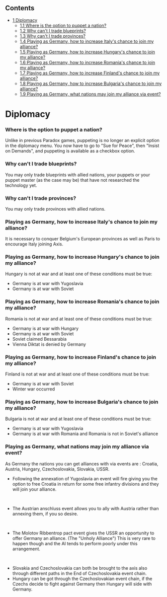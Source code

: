 ## Contents

-   [ 1 Diplomacy ](#Diplomacy)
    -   [ 1.1 Where is the option to puppet a nation?
        ](#Where_is_the_option_to_puppet_a_nation.3F)
    -   [ 1.2 Why can't I trade blueprints?
        ](#Why_can.27t_I_trade_blueprints.3F)
    -   [ 1.3 Why can't I trade provinces?
        ](#Why_can.27t_I_trade_provinces.3F)
    -   [ 1.4 Playing as Germany, how to increase Italy's chance to join
        my alliance?
        ](#Playing_as_Germany.2C_how_to_increase_Italy.27s_chance_to_join_my_alliance.3F)
    -   [ 1.5 Playing as Germany, how to increase Hungary's chance to
        join my alliance?
        ](#Playing_as_Germany.2C_how_to_increase_Hungary.27s_chance_to_join_my_alliance.3F)
    -   [ 1.6 Playing as Germany, how to increase Romania's chance to
        join my alliance?
        ](#Playing_as_Germany.2C_how_to_increase_Romania.27s_chance_to_join_my_alliance.3F)
    -   [ 1.7 Playing as Germany, how to increase Finland's chance to
        join my alliance?
        ](#Playing_as_Germany.2C_how_to_increase_Finland.27s_chance_to_join_my_alliance.3F)
    -   [ 1.8 Playing as Germany, how to increase Bulgaria's chance to
        join my alliance?
        ](#Playing_as_Germany.2C_how_to_increase_Bulgaria.27s_chance_to_join_my_alliance.3F)
    -   [ 1.9 Playing as Germany, what nations may join my alliance via
        event?
        ](#Playing_as_Germany.2C_what_nations_may_join_my_alliance_via_event.3F)

#  Diplomacy 

###    Where is the option to puppet a nation? 

Unlike in previous Paradox games, puppeting is no longer an explicit
option in the diplomacy menu. You now have to go to "Sue for Peace",
then "Insist on Demands", and puppeting is available as a checkbox
option.

###    Why can't I trade blueprints? 

You may only trade blueprints with allied nations, your puppets or your
puppet master (as the case may be) that have not researched the
technology yet.

###    Why can't I trade provinces? 

You may only trade provinces with allied nations.

###    Playing as Germany, how to increase Italy's chance to join my alliance? 

It is necessary to conquer Belgium's European provinces as well as Paris
to encourage Italy joining Axis.

###    Playing as Germany, how to increase Hungary's chance to join my alliance? 

Hungary is not at war and at least one of these conditions must be true:

-   Germany is at war with Yugoslavia
-   Germany is at war with Soviet

###    Playing as Germany, how to increase Romania's chance to join my alliance? 

Romania is not at war and at least one of these conditions must be true:

-   Germany is at war with Hungary
-   Germany is at war with Soviet
-   Soviet claimed Bessarabia
-   Vienna Diktat is denied by Germany

###    Playing as Germany, how to increase Finland's chance to join my alliance? 

Finland is not at war and at least one of these conditions must be true:

-   Germany is at war with Soviet
-   Winter war occurred

###    Playing as Germany, how to increase Bulgaria's chance to join my alliance? 

Bulgaria is not at war and at least one of these conditions must be
true:

-   Germany is at war with Yugoslavia
-   Germany is at war with Romania and Romania is not in Soviet's
    alliance

###    Playing as Germany, what nations may join my alliance via event? 

As Germany the nations you can get alliances with via events are :
Croatia, Austria, Hungary, Czechoslovakia, Slovakia, USSR.

-   Following the annexation of Yugoslavia an event will fire giving you
    the option to free Croatia in return for some free infantry
    divisions and they will join your alliance.

&nbsp;

-   The Austrian anschluss event allows you to ally with Austria rather
    than annexing them, if you so desire.

&nbsp;

-   The Molotov Ribbentrop pact event gives the USSR an opportunity to
    offer Germany an alliance. (The "Unholy Alliance") This is very rare
    to happen though and the AI tends to perform poorly under this
    arrangement.

&nbsp;

-   Slovakia and Czechoslovakia can both be brought to the axis also
    through different paths in the End of Czechoslovakia event chain.
-   Hungary can be got through the Czechoslovakian event chain, if the
    Czechs decide to fight against Germany then Hungary will side with
    Germany.
